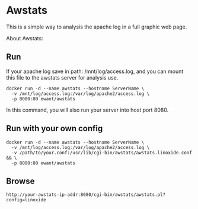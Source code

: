 # Awstats

This is a simple way to analysis the apache log in a full graphic web page.

About Awstats: 

## Run 

If your apache log save in path: /mnt/log/access.log, and you can mount this file to the awstats server for analysis use. 

```
docker run -d --name awstats --hostname ServerName \
  -v /mnt/log/access.log:/var/log/apache2/access.log \
  -p 8080:80 ewant/awstats
```

In this command, you will also run your server into host port 8080.

## Run with your own config

```
docker run -d --name awstats --hostname ServerName \
  -v /mnt/log/access.log:/var/log/apache2/access.log \
  -v /path/to/your.conf:/usr/lib/cgi-bin/awstats/awstats.linoxide.conf && \
  -p 8080:80 ewant/awstats
```

## Browse

```
http://your-awstats-ip-addr:8080/cgi-bin/awstats/awstats.pl?config=linoxide
```

